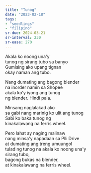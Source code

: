 ```yaml
---
title: "Tunog"
date: "2023-02-18"
tags:
- "seedlings"
- "filipino"
sr-due: 2024-03-21
sr-interval: 230
sr-ease: 270
---
```


Akala ko noong una'y  
tunog ng sirang tubo sa banyo  
Gumising ako upang tignan  
okay naman ang tubo.  

Nang dumating ang bagong blender  
na inorder namin sa Shopee  
akala ko'y iyong ang tunog  
ng blender. Hindi pala.  

Minsang naglalakad ako  
sa gabi nang marinig ko ulit ang tunog  
Sabi ko baka tunog ng  
kinakalawang na ferris wheel.  

Pero lahat ay naging malinaw  
nang minsa'y napadaan sa Plli Drive  
at dumating ang treng umuungol  
tulad ng tunog na akala ko noong una'y  
sirang tubo,  
bagong bukas na blender,   
at kinakalawang na ferris wheel.  
